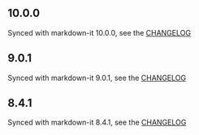 10.0.0
-------

Synced with markdown-it 10.0.0, see the [CHANGELOG](https://github.com/markdown-it/markdown-it/blob/master/CHANGELOG.md)

9.0.1
-------

Synced with markdown-it 9.0.1, see the [CHANGELOG](https://github.com/markdown-it/markdown-it/blob/master/CHANGELOG.md)

8.4.1
-------

Synced with markdown-it 8.4.1, see the [CHANGELOG](https://github.com/markdown-it/markdown-it/blob/master/CHANGELOG.md)
